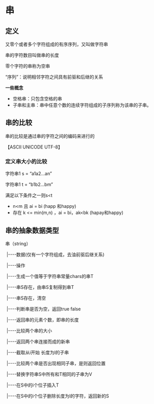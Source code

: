 # 串

## 定义

又零个或者多个字符组成的有序序列，又叫做字符串

串的字符数目叫做串的长度

零个字符的串称为空串

“序列”：说明相邻字符之间具有前驱和后继的关系

**一些概念**

+ 空格串：只包含空格的串
+ 子串和主串：串中任意个数的连续字符组成的子序列称为该串的子串。

## 串的比较

串的比较是通过串的字符之间的编码来进行的

【ASCII  UNICODE UTF-8】

### 定义串大小的比较

字符串1 s = “a1a2...an”

字符串1 t = “b1b2...bm”

满足以下条件之一则s<t

+ n<m 且 ai = bi    (happ 和happy)
+ 存在 k <= min(m,n) ，ai = bi，ak<bk (hapay和happy)

## 串的抽象数据类型

串（string）

​	|----数据(仅有一个字符组成，去油前驱后继关系)

​	|----操作

​			|----生成一个值等于字符串常量chars的串T

​			|----串S存在，由串S复制得到串T

​			|----串S存在，清空

​			|----判断串是否为空，返回true false

​			|----返回串的元素个数，即串的长度

​			|----比较两个串的大小

​			|----返回两个串连接而成的新串

​			|----截取从i开始 长度为l的子串

​			|----比较两个串是否出现相同子串，是则返回位置

​			|----替换字符串S中所有和T相同的子串为V

​			|----在S中的i个位子插入T

​			|----在S中的i个位子删除长度为l的字符，返回新的S

​			

